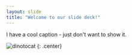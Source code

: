 ```yaml
---
layout: slide
title: "Welcome to our slide deck!"
---
```


I have a cool caption - just don't want to show it.

![dinotocat](https://octodex.github.com/images/dinotocat.png)
{: .center}
